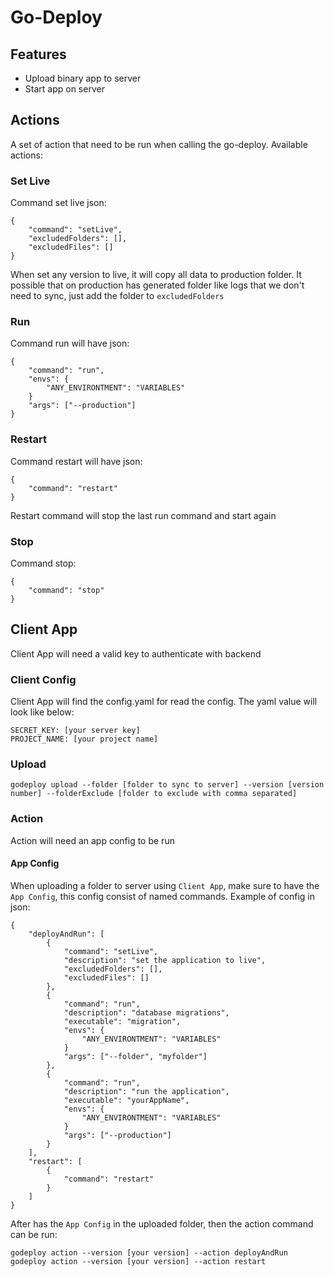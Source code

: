 # Go-Deploy

## Features
- Upload binary app to server
- Start app on server

## Actions
A set of action that need to be run when calling the go-deploy. Available actions:
### Set Live
Command set live json:
```
{
    "command": "setLive",
    "excludedFolders": [],
    "excludedFiles": []
}
```
When set any version to live, it will copy all data to production folder. It possible that on production has generated folder like logs that we don't need to sync, just add the folder to `excludedFolders`
### Run
Command run will have json:
```
{
    "command": "run",
    "envs": {
        "ANY_ENVIRONTMENT": "VARIABLES"
    }
    "args": ["--production"]
}
```
### Restart
Command restart will have json:
```
{
    "command": "restart"
}
```
Restart command will stop the last run command and start again
### Stop
Command stop:
```
{
    "command": "stop"
}
```

## Client App
Client App will need a valid key to authenticate with backend

### Client Config
Client App will find the config.yaml for read the config. The yaml value will look like below:
```
SECRET_KEY: [your server key]
PROJECT_NAME: [your project name]
```

### Upload
```
godeploy upload --folder [folder to sync to server] --version [version number] --folderExclude [folder to exclude with comma separated]
```

### Action
Action will need an app config to be run
#### App Config
When uploading a folder to server using `Client App`, make sure to have the `App Config`, this config consist of named commands. Example of config in json:
```
{
    "deployAndRun": [
        {
            "command": "setLive",
            "description": "set the application to live",
            "excludedFolders": [],
            "excludedFiles": []
        },
        {
            "command": "run",
            "description": "database migrations",
            "executable": "migration",
            "envs": {
                "ANY_ENVIRONTMENT": "VARIABLES"
            }
            "args": ["--folder", "myfolder"]
        },
        {
            "command": "run",
            "description": "run the application",
            "executable": "yourAppName",
            "envs": {
                "ANY_ENVIRONTMENT": "VARIABLES"
            }
            "args": ["--production"]
        }
    ],
    "restart": [
        {
            "command": "restart"
        }
    ]
}
```

After has the `App Config` in the uploaded folder, then the action command can be run:
```
godeploy action --version [your version] --action deployAndRun
godeploy action --version [your version] --action restart
```